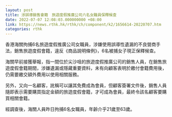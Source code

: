 ```yaml
---
layout: post
title: 涉誤導銷售會籍　旅遊度假推廣公司六名女職員保釋候查
date: 2022-07-07 12:08:03.000000000 +08:00
link: https://news.rthk.hk/rthk/ch/component/k2/1656614-20220707.htm
categories: rthk
---
```


香港海關拘捕6名旅遊度假推廣公司女職員，涉嫌使用誤導性遺漏的不良營商手法，銷售旅遊度假會籍，違反《商品說明條例》，6名被捕女子現正保釋候查。

海關早前接獲舉報，指一間位於尖沙咀的旅遊度假推廣公司的銷售人員，在銷售旅遊度假會籍期間，涉嫌遺漏或隱藏重要資料，未有向顧客表明於繳付會籍費用後，仍需要繳交額外費用以使用相關服務。

另外，又向一名顧客，訛稱可以讓其免費成為會員，但顧客簽署文件後，銷售人員隨即表示需要購買指定金額的旅遊度假會籍，才可成為會員，最終令該名顧客要購買相關會籍。

經調查後，海關人員昨日拘捕6名女職員，年齡介乎21歲至63歲。
